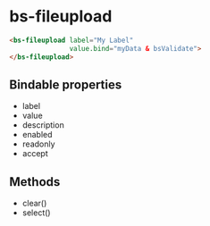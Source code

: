# bs-fileupload

```html
<bs-fileupload label="My Label"
               value.bind="myData & bsValidate">
</bs-fileupload>
```

## Bindable properties

- label
- value
- description
- enabled
- readonly
- accept

## Methods

- clear()
- select()